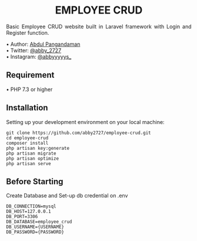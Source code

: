 <h1 align="center">EMPLOYEE CRUD</h1>

<p align="justify">Basic Employee CRUD website built in Laravel framework with Login and Register function.</p>
•   Author: <a href="https://abby2727.github.io/my-portfolio/"> Abdul Pangandaman </a> <br>
•   Twitter: <a href="https://twitter.com/abby_2727"> @abby_2727 </a> <br>
•   Instagram: <a href="https://www.instagram.com/abbyyyyys_/"> @abbyyyyys_ </a> <br>

## Requirement
•   PHP 7.3 or higher

## Installation
Setting up your development environment on your local machine:
```
git clone https://github.com/abby2727/employee-crud.git
cd employee-crud
composer install
php artisan key:generate
php artisan migrate
php artisan optimize
php artisan serve
```
## Before Starting

Create Database and Set-up db credential on .env
```
DB_CONNECTION=mysql
DB_HOST=127.0.0.1
DB_PORT=3306
DB_DATABASE=employee_crud
DB_USERNAME={USERNAME}
DB_PASSWORD={PASSWORD}
```
